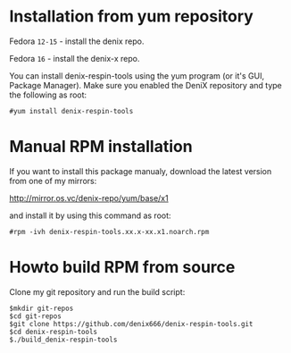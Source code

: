 Installation from yum repository
================================

Fedora `12-15` - install the denix repo.

Fedora `16` - install the denix-x repo.

You can install denix-respin-tools using the yum program (or it's GUI, Package Manager). Make sure you enabled the DeniX repository and type the following as root:

```vim
#yum install denix-respin-tools
```


Manual RPM installation
=======================

If you want to install this package manualy, download the latest version from one of my mirrors:

http://mirror.os.vc/denix-repo/yum/base/x1

and install it by using this command as root:

```vim
#rpm -ivh denix-respin-tools.xx.x-xx.x1.noarch.rpm
```


Howto build RPM from source
===========================

Clone my git repository and run the build script:

```vim
$mkdir git-repos
$cd git-repos
$git clone https://github.com/denix666/denix-respin-tools.git
$cd denix-respin-tools
$./build_denix-respin-tools
```
